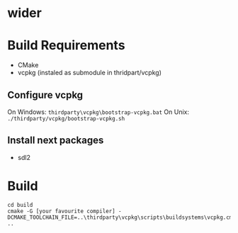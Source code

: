 # wider

# Build Requirements

* CMake
* vcpkg (instaled as submodule in thridpart/vcpkg)

## Configure vcpkg

On Windows:
`thirdparty\vcpkg\bootstrap-vcpkg.bat`
On Unix:
`./thirdparty/vcpkg/bootstrap-vcpkg.sh`

## Install next packages

* sdl2

# Build

```mkdir build
cd build
cmake -G [your favourite compiler] -DCMAKE_TOOLCHAIN_FILE=..\thirdparty\vcpkg\scripts\buildsystems\vcpkg.cmake ..
```